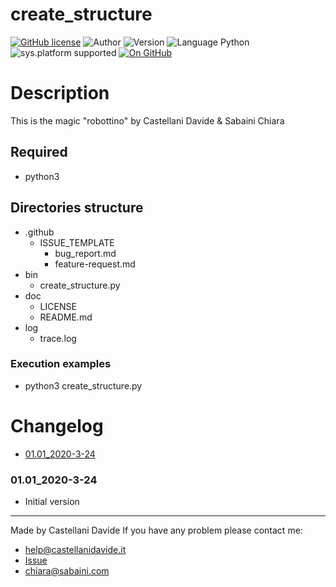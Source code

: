 # create_structure
[![GitHub license](https://img.shields.io/badge/licence-GNU-green?style=flat)](https://github.com/CastellaniDavide/cpp-create_structure/blob/master/LICENSE) ![Author](https://img.shields.io/badge/author-Castellani%20Davide-green?style=flat) ![Version](https://img.shields.io/badge/version-v01.01-blue?style=flat) ![Language Python](https://img.shields.io/badge/language-Python-yellowgreen?style=flat) ![sys.platform supported](https://img.shields.io/badge/OS%20platform%20supported-Linux,%20Windows%20&%20Mac%20OS-blue?style=flat) [![On GitHub](https://img.shields.io/badge/on%20GitHub-True-green?style=flat&logo=github)](https://github.com/CastellaniDavide/create_structure)

# Description
This is the magic "robottino" by Castellani Davide & Sabaini Chiara

## Required
 - python3
 
## Directories structure
 - .github
   - ISSUE_TEMPLATE
     - bug_report.md
     - feature-request.md
 - bin
	 - create_structure.py
 - doc
   - LICENSE
   - README.md
 - log
	 - trace.log
   
### Execution examples
 - python3 create_structure.py

# Changelog
 - [01.01_2020-3-24](#01.01_2020-3-24)
									 

### 01.01_2020-3-24
 - Initial version

---
Made by Castellani Davide 
If you have any problem please contact me:
- help@castellanidavide.it
- [Issue](https://github.com/CastellaniDavide/create_structure/issues)
- chiara@sabaini.com